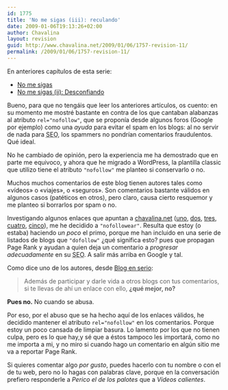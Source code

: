 ```yaml
---
id: 1775
title: 'No me sigas (iii): reculando'
date: 2009-01-06T19:13:26+02:00
author: Chavalina
layout: revision
guid: http://www.chavalina.net/2009/01/06/1757-revision-11/
permalink: /2009/01/06/1757-revision-11/
---
```

En anteriores capítulos de esta serie:

  * [No me sigas](http://www.chavalina.net/2005/01/19/post-330/)
  * [No me sigas (ii): Desconfiando](http://www.chavalina.net/2005/01/20/post-331/)

Bueno, para que no tengáis que leer los anteriores artículos, os cuento: en su momento me mostré bastante en contra de los que cantaban alabanzas al atributo `rel="nofollow"`, que se proponía desde algunos foros (Google por ejemplo) como una _ayuda_ para evitar el spam en los blogs: al no servir de nada para <acronym title="en inglés, Search Engine Optimization, Optimización para motores de búsqueda">SEO</acronym>, los spammers no pondrían comentarios fraudulentos. Qué ideal.

No he cambiado de opinión, pero la experiencia me ha demostrado que en parte me equivoco, y ahora que he migrado a WordPress, la plantilla classic que utilizo tiene el atributo `"nofollow"` me planteo si conservarlo o no.

Muchos muchos comentarios de este blog tienen autores tales como «vídeos» o «viajes», o «seguros». Son comentarios bastante válidos en algunos casos (patéticos en otros), pero claro, causa cierto resquemor y me planteo si borrarlos por spam o no.

Investigando algunos enlaces que apuntan a [chavalina.net](http://chavalina.net) ([uno](http://www.ulove-tech.com/i-do-or-i-dont-53-do-follows-blogs/), [dos](http://deltomate1.blogspot.com/2008/07/lista-nofollow-dofollow-listado-blogs.html), [tres](http://www.xeroblog.com/que-es-dofollow/), [cuatro](http://blogenserio.com/2008/03/33-blogs-esplendidos-en-donde-comentar/), [cinco](http://blogsdofollow.com/)), me he decidido a `"nofollowear"`. Resulta que estoy (o estaba) haciendo _un poco_ el primo, porque me han incluido en una serie de listados de blogs que `"dofollow"` ¿qué significa esto? pues que propagan Page Rank y ayudan a quien deja un comentario a _progresar adecuadamente_ en su <acronym title="en inglés, Search Engine Optimization, Optimización para motores de búsqueda">SEO</acronym>. A salir más arriba en Google y tal.

Como dice uno de los autores, desde [Blog en serio](http://blogenserio.com/2008/03/33-blogs-esplendidos-en-donde-comentar/):

> Además de participar y darle vida a otros blogs con tus comentarios, si te llevas de ahí un enlace con ello, **¿qué mejor, no?**

**Pues no.** No cuando se abusa.

Por eso, por el abuso que se ha hecho aquí de los enlaces válidos, he decidido mantener el atributo `rel="nofollow"` en los comentarios. Porque estoy un poco cansada de limpiar basura. Lo lamento por los que no tienen culpa, pero es lo que hay,y sé que a éstos tampoco les importará, como no me importa a mi, y no miro si cuando hago un comentario en algún sitio me va a reportar Page Rank.

Si quieres comentar algo _por gusto_, puedes hacerlo con tu nombre o con el de tu web, pero no lo hagas con palabras clave, porque en la conversación prefiero responderle a _Perico el de los palotes_ que a _Vídeos calientes_.